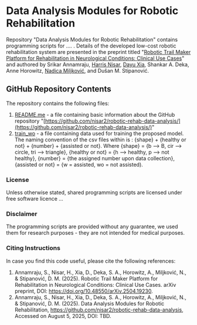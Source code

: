 # Data Analysis Modules for Robotic Rehabilitation
Repository "Data Analysis Modules for Robotic Rehabilitation" contains programming scripts for .... . Details of the developed low-cost robotic rehabilitation system are presented in the preprint titled "[Robotic Trail Maker Platform for Rehabilitation in Neurological Conditions: Clinical Use Cases](https://arxiv.org/pdf/2504.19230)" and authored by Srikar Annamraju, [Harris Nisar](https://github.com/nisar2), [Dayu Xia](https://github.com/dyxia1241), Shankar A. Deka, Anne Horowitz, [Nadica Miljković](https://github.com/NadicaSm/), and Dušan M. Stipanović.

## GitHub Repository Contents
The repository contains the following files:

1) [README.me](https://github.com/nisar2/robotic-rehab-data-analysis/blob/main/README.md) - a file containing basic information about the GitHub repository "[https://github.com/nisar2/robotic-rehab-data-analysis/](https://github.com/nisar2/robotic-rehab-data-analysis/)"
2) [train_wo](https://github.com/nisar2/robotic-rehab-data-analysis/tree/main/train_wo) - a file containing data used for training the proposed model. The naming convention of the csv files within is : {shape} + {healthy or not} + {number} + {assisted or not}. Where {shape} = {b --> B, cir --> circle, tri --> triangle}, {healthy or not} = {h --> healthy, p --> not healthy}, {number} = {the assigned number upon data collection}, {assisted or not} = {w = assisted, wo = not assisted).

### License
Unless otherwise stated, shared programming scripts are licensed under free software licence ...

### Disclaimer
The programming scripts are provided without any guarantee, we used them for research purposes - they are not intended for medical purposes.

### Citing Instructions
In case you find this code useful, please cite the following references:
1) Annamraju, S., Nisar, H., Xia, D., Deka, S. A., Horowitz, A., Miljković, N., & Stipanović, D. M. (2025). Robotic Trail Maker Platform for Rehabilitation in Neurological Conditions: Clinical Use Cases. arXiv preprint, DOI: https://doi.org/10.48550/arXiv.2504.19230.
2) Annamraju, S., Nisar, H., Xia, D., Deka, S. A., Horowitz, A., Miljković, N., & Stipanović, D. M. (2025). Data Analysis Modules for Robotic Rehabilitation, https://github.com/nisar2/robotic-rehab-data-analysis, Accessed on August 5, 2025, DOI: TBD.
